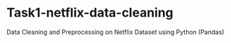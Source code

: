 # Task1-netflix-data-cleaning
Data Cleaning and Preprocessing on Netflix Dataset using Python (Pandas)
